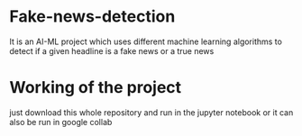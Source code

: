 # Fake-news-detection
It is an AI-ML project which uses different machine learning algorithms to detect if a given headline is a fake news or a true news

# Working of the project
just download this whole repository and run in the jupyter notebook or it can also be run in google collab
